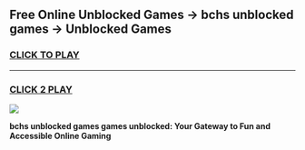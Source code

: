 
## Free Online Unblocked Games → bchs unblocked games → Unblocked Games
<h3>
<a href="https://premium.freeplayer.one?title=bchs_unblocked_games&ref=21F">CLICK TO PLAY</a></h3>
<hr>

<h3>
<a href="https://premium.freeplayer.one?title=bchs_unblocked_games&ref=21F">CLICK 2 PLAY</a>
  
</h3>

<a href="https://premium.freeplayer.one?title=bchs_unblocked_games&ref=21F/"><img src="https://clearcache.store/games.png"></a>


**bchs unblocked games games unblocked: Your Gateway to Fun and Accessible Online Gaming**
